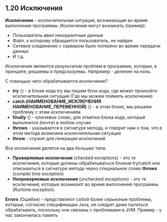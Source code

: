 ## 1.20 Исключения

**Исключение** - исключительная ситуация, возникающая во время выполнения программы. 
Исключения могут возникать (пример):

* Пользователь ввел некорректные данные
* Файл, к которому обращается пользователь, не найден
* Сетевое соединение с сервером было потеряно во время передачи данных
* И т.д.

Исключения являются результатом проблем в программе, которые, в принципе, решаемы и предсказуемы.
Например - деление на ноль.

С помощью чего обрабатывается исключение?

* **try** {} - в блоке кода try мы пишем блок кода, где может произойти исключительная ситуация (Где мы можем поймать исключение)
* **catch (НАИМЕНОВАНИЕ_ИСКЛЮЧЕНИЯ НАИМЕНОВАНИЕ_ПЕРЕМЕННОЙ)** {} - в этом блоке, мы решаем проблему с этим исключением
* **finally** {} - ключевое слово, для отметки блока кода, который выполнится (почти) в любом случае
* **throws** - указывается в сигнатуре метода, и говорит нам о том, что в этом методе возможна исключительная ситуация
* **throw** - служит для генерации исключений


Все исключения делятся на два больших типа:

* **Проверяемые исключения** (checked exceptions) - это те исключения, которые должны обрабатываться блоком try/catch 
или описываться в сигнатуре метода через специальное слово **throws** (compile time exception)
* **Непроверяемые исключения** (unchecked exceptions) - это те исключения, которые возникают во время выполнения программы (Runtime exception).


**Errors** (Ошибки) - представляют собой более серьезные проблемы, которые, согласно спецификации Java, не следует даже пытаться 
обрабатывать, поскольку они связаны с проблемами в JVM. Пример - у нас закончилась память